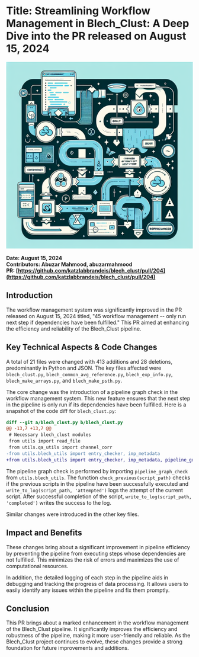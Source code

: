 # Title: Streamlining Workflow Management in Blech_Clust: A Deep Dive into the PR released on August 15, 2024

![Visual representation of 45 workflow management -- only run next step if dependencies have been fulfilled](images/20250303151638_Create_a_technical_illustration_for_a_blog_post_ab.png)


**Date: August 15, 2024**  
**Contributors: Abuzar Mahmood, abuzarmahmood**  
**PR: [https://github.com/katzlabbrandeis/blech_clust/pull/204](https://github.com/katzlabbrandeis/blech_clust/pull/204)**

## Introduction

The workflow management system was significantly improved in the PR released on August 15, 2024 titled, "45 workflow management -- only run next step if dependencies have been fulfilled." This PR aimed at enhancing the efficiency and reliability of the Blech_Clust pipeline.

## Key Technical Aspects & Code Changes

A total of 21 files were changed with 413 additions and 28 deletions, predominantly in Python and JSON. The key files affected were `blech_clust.py`, `blech_common_avg_reference.py`, `blech_exp_info.py`, `blech_make_arrays.py`, and `blech_make_psth.py`. 

The core change was the introduction of a pipeline graph check in the workflow management system. This new feature ensures that the next step in the pipeline is only run if its dependencies have been fulfilled. Here is a snapshot of the code diff for `blech_clust.py`:

```diff
diff --git a/blech_clust.py b/blech_clust.py
@@ -13,7 +13,7 @@
 # Necessary blech_clust modules
 from utils import read_file
 from utils.qa_utils import channel_corr
-from utils.blech_utils import entry_checker, imp_metadata
+from utils.blech_utils import entry_checker, imp_metadata, pipeline_graph_check
 ```
The pipeline graph check is performed by importing `pipeline_graph_check` from `utils.blech_utils`. The function `check_previous(script_path)` checks if the previous scripts in the pipeline have been successfully executed and `write_to_log(script_path, 'attempted')` logs the attempt of the current script. After successful completion of the script, `write_to_log(script_path, 'completed')` writes the success to the log.

Similar changes were introduced in the other key files. 

## Impact and Benefits

These changes bring about a significant improvement in pipeline efficiency by preventing the pipeline from executing steps whose dependencies are not fulfilled. This minimizes the risk of errors and maximizes the use of computational resources. 

In addition, the detailed logging of each step in the pipeline aids in debugging and tracking the progress of data processing. It allows users to easily identify any issues within the pipeline and fix them promptly. 

## Conclusion

This PR brings about a marked enhancement in the workflow management of the Blech_Clust pipeline. It significantly improves the efficiency and robustness of the pipeline, making it more user-friendly and reliable. As the Blech_Clust project continues to evolve, these changes provide a strong foundation for future improvements and additions.